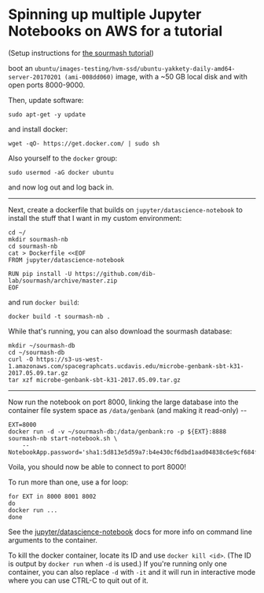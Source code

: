 # Spinning up multiple Jupyter Notebooks on AWS for a tutorial

(Setup instructions for [the sourmash tutorial](sourmash.md))

boot an `ubuntu/images-testing/hvm-ssd/ubuntu-yakkety-daily-amd64-server-20170201 (ami-008dd060)` image, with a ~50 GB local disk and with open ports 8000-9000.

Then, update software:

```
sudo apt-get -y update
```

and install docker:

```
wget -qO- https://get.docker.com/ | sudo sh
```

Also yourself to the `docker` group:

```
sudo usermod -aG docker ubuntu
```

and now log out and log back in.

----

Next, create a dockerfile that builds on `jupyter/datascience-notebook` to install the stuff that I want in my custom environment:

```
cd ~/
mkdir sourmash-nb
cd sourmash-nb
cat > Dockerfile <<EOF
FROM jupyter/datascience-notebook

RUN pip install -U https://github.com/dib-lab/sourmash/archive/master.zip
EOF
```

and run `docker build`:

```
docker build -t sourmash-nb .
```

While that's running, you can also download the sourmash database:

```
mkdir ~/sourmash-db
cd ~/sourmash-db
curl -O https://s3-us-west-1.amazonaws.com/spacegraphcats.ucdavis.edu/microbe-genbank-sbt-k31-2017.05.09.tar.gz
tar xzf microbe-genbank-sbt-k31-2017.05.09.tar.gz
```

----

Now run the notebook on port 8000, linking the large database into the container file system space as `/data/genbank` (and making it read-only) --
```
EXT=8000
docker run -d -v ~/sourmash-db:/data/genbank:ro -p ${EXT}:8888 sourmash-nb start-notebook.sh \
    --NotebookApp.password='sha1:5d813e5d59a7:b4e430cf6dbd1aad04838c6e9cf684f4d76e245c'
```

Voila, you should now be able to connect to port 8000!

To run more than one, use a for loop:

```
for EXT in 8000 8001 8002
do
docker run ...
done
```

See the [jupyter/datascience-notebook](https://hub.docker.com/r/jupyter/datascience-notebook/) docs for more info on command line arguments to the container.

To kill the docker container, locate its ID and use `docker kill <id>`.  (The ID is output by `docker run` when `-d` is used.) If you're running only one container, you can also replace `-d` with `-it` and it will run in interactive mode where you can use CTRL-C to quit out of it.
